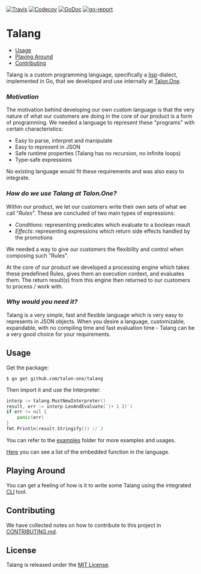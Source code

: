 [![Travis](https://img.shields.io/travis/talon-one/talang.svg)](https://travis-ci.org/talon-one/talang) [![Codecov](https://img.shields.io/codecov/c/github/talon-one/talang.svg)](https://codecov.io/gh/talon-one/talang) [![GoDoc](https://godoc.org/github.com/talon-one/talang?status.svg)](https://godoc.org/github.com/talon-one/talang) [![go-report](https://goreportcard.com/badge/github.com/talon-one/talang)](https://goreportcard.com/report/github.com/talon-one/talang)

Talang
==================

  - [Usage](#usage)
  - [Playing Around](#playing-around)
  - [Contributing](#contributing)


Talang is a custom programming language, specifically a [lisp](https://en.wikipedia.org/wiki/Lisp_(programming_language))-dialect, implemented in Go, that we developed and use internally at [Talon.One](https://talon.one). 


### *Motivation*

The motivation behind developing our own custom language is that the very nature of what our customers are doing in the core of our product is a form of programming. We needed a language to represent these "programs" with certain characteristics:

- Easy to parse, interpret and manipulate
- Easy to represent in JSON
- Safe runtime properties (Talang has no recursion, no infinite loops)
- Type-safe expressions

No existing language would fit these requirements and was also easy to integrate.

### *How do we use Talang at Talon.One?*

Within our product, we let our customers write their own sets of what we call "*Rules*". These are concluded of two main types of expressions:

 - *Conditions*: representing predicates which evaluate to a boolean reault
 - *Effects*: representing expressions which return side effects handled by the promotions
 
We needed a way to give our customers the flexibility and control when composing such "Rules".


At the core of our product we developed a processing engine which takes these predefined Rules, gives them an execution context, and evaluates them. The return result(s) from this engine then returned to our customers to process / work with.

### *Why would you need it?*

Talang is a very simple, fast and flexible language which is very easy to represents in JSON objects.
When you desire a language, customizable, expandable, with no compiling time and fast evaluation time - Talang can be a very good choice for your requirements.

## Usage

Get the package:

    $ go get github.com/talon-one/talang

Then import it and use the Interpreter:

```go
interp := talang.MustNewInterpreter()
result, err := interp.LexAndEvaluate(`(+ 1 2)`)
if err != nil {
	panic(err)
}
fmt.Println(result.Stringify()) // 3
```


You can refer to the [examples](/examples) folder for more examples and usages.

[Here](docs/functions) you can see a list of the embedded function in the language.

## Playing Around

You can get a feeling of how is it to write some Talang using the integrated [CLI](../master/cmd/talang-cli) tool.

## Contributing

We have collected notes on how to contribute to this project in [CONTRIBUTING.md].

[CONTRIBUTING.md]: CONTRIBUTING.md

## License

Talang is released under the [MIT License](LICENSE).

